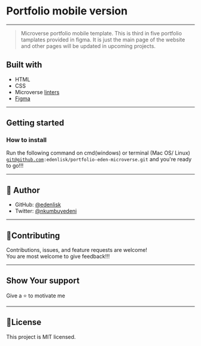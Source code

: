 # Portfolio mobile version
***
>Microverse portfolio mobile template. This is third in five portfolio tamplates provided in figma.
It is just the main page of the website and other pages will be updated in upcoming projects.

## Built with
* HTML
* CSS
* Microverse [linters](https://github.com/microverseinc/linters-config/tree/master/html-css)
* [Figma](figma.com/file/l7SqJ3ZfkAKih9sFxvWSR4/Microverse-Student-Project-1?node-id=48%3A988)
***
## Getting started
### How to install
Run the following command on cmd(windows) or terminal (Mac OS/ Linux)
<code>git@github.com:edenlisk/portfolio-eden-microverse.git</code> and you're ready to go!!!
***
## 👤 Author
* GitHub: [@edenlisk](https://github.com/edenlisk)
* Twitter: [@nkumbuyedeni](https://twitter.com/nkumbuyedeni)
***
## 🤝Contributing
Contributions, issues, and feature requests are welcome!<br>
You are most welcome to give feedback!!!
***
## Show Your support
Give a ⭐ to motivate me
***
## 📝License
This project is MIT licensed.